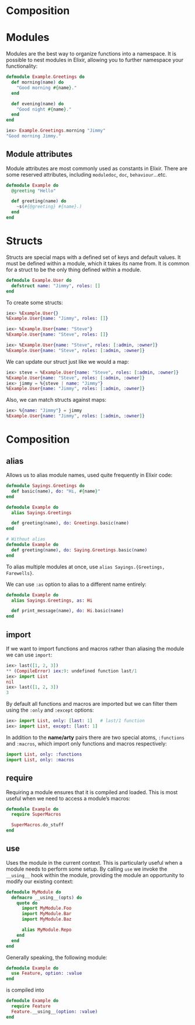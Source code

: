 Composition
===========

# Modules

Modules are the best way to organize functions into a namespace. It is possible to nest modules in Elixir, allowing you to further namespace your functionality:

```elixir
defmodule Example.Greetings do
  def morning(name) do
    "Good morning #{name}."
  end

  def evening(name) do
    "Good night #{name}."
  end
end

iex> Example.Greetings.morning "Jimmy"
"Good morning Jimmy."
```

## Module attributes

Module attributes are most commonly used as constants in Elixir. There are some reserved attributes, including `moduledoc`, `doc`, `behaviour`...etc.

```elixir
defmodule Example do
  @greeting "Hello"

  def greeting(name) do
    ~s(#{@greeting} #{name}.)
  end
end
```

# Structs

Structs are special maps with a defined set of keys and default values. It must be defined within a module, which it takes its name from. It is common for a struct to be the only thing defined within a module.

```elixir
defmodule Example.User do
  defstruct name: "Jimmy", roles: []
end
```

To create some structs:

```elixir
iex> %Example.User{}
%Example.User{name: "Jimmy", roles: []}

iex> %Example.User{name: "Steve"}
%Example.User{name: "Steve", roles: []}

iex> %Example.User{name: "Steve", roles: [:admin, :owner]}
%Example.User{name: "Steve", roles: [:admin, :owner]}
```

We can update our struct just like we would a map:

```elixir
iex> steve = %Example.User{name: "Steve", roles: [:admin, :owner]}
%Example.User{name: "Steve", roles: [:admin, :owner]}
iex> jimmy = %{steve | name: "Jimmy"}
%Example.User{name: "Jimmy", roles: [:admin, :owner]}
```

Also, we can match structs against maps:

```elixir
iex> %{name: "Jimmy"} = jimmy
%Example.User{name: "Jimmy", roles: [:admin, :owner]}
```

# Composition

## alias

Allows us to alias module names, used quite frequently in Elixir code:

```elixir
defmodule Sayings.Greetings do
  def basic(name), do: "Hi, #{name}"
end

defmodule Example do
  alias Sayings.Greetings

  def greeting(name), do: Greetings.basic(name)
end

# Without alias
defmodule Example do
  def greeting(name), do: Saying.Greetings.basic(name)
end
```

To alias multiple modules at once, use `alias Sayings.{Greetings, Farewells}`.

We can use `:as` option to alias to a different name entirely:

```elixir
defmodule Example do
  alias Sayings.Greetings, as: Hi

  def print_message(name), do: Hi.basic(name)
end
```

## import

If we want to import functions and macros rather than aliasing the module we can use `import`:

```elixir
iex> last([1, 2, 3])
** (CompileError) iex:9: undefined function last/1
iex> import List
nil
iex> last([1, 2, 3])
3
```

By default all functions and macros are imported but we can filter them using the `:only` and `:except` options:

```elixir
iex> import List, only: [last: 1]   # last/1 function
iex> import List, except: [last: 1]
```

In addition to the **name/arty** pairs there are two special atoms, `:functions` and `:macros`, which import only functions and macros respectively:

```elixir
import List, only: :functions
import List, only: :macros
```

## require

Requiring a module ensures that it is compiled and loaded. This is most useful when we need to access a module’s macros:

```elixir
defmodule Example do
  require SuperMacros

  SuperMacros.do_stuff
end
```

## use

Uses the module in the current context. This is particularly useful when a module needs to perform some setup. By calling `use` we invoke the `__using__` hook within the module, providing the module an opportunity to modify our existing context:

```elixir
defmodule MyModule do
  defmacro __using__(opts) do
    quote do
      import MyModule.Foo
      import MyModule.Bar
      import MyModule.Baz

      alias MyModule.Repo
    end
  end
end
```

Generally speaking, the following module:

```elixir
defmodule Example do
  use Feature, option: :value
end
```

is compiled into

```elixir
defmodule Example do
  require Feature
  Feature.__using__(option: :value)
end
```
